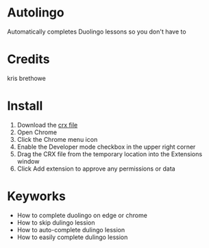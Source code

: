 # Autolingo
Automatically completes Duolingo lessons so you don't have to
# Credits
kris brethowe

# Install
1. Download the [crx file](https://github.com/ishandutta2007/Autolingo/blob/main/Autolingo_extension_2022_3_18_0.crx)
2. Open Chrome
3. Click the Chrome menu icon
4. Enable the Developer mode checkbox in the upper right corner
5. Drag the CRX file from the temporary location into the Extensions window
6. Click Add extension to approve any permissions or data

# Keyworks
- How to complete duolingo on edge or chrome
- How to skip dulingo lession
- How to auto-complete dulingo lession
- How to easily complete dulingo lession
  

